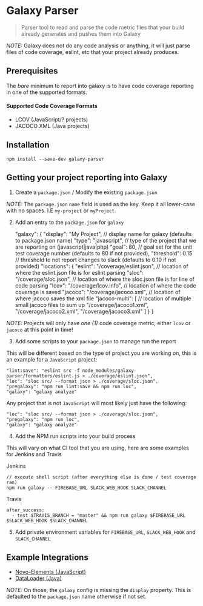 # Galaxy Parser

> Parser tool to read and parse the code metric files that your build already generates and pushes them into Galaxy

*NOTE:* Galaxy does not do any code analysis or anything, it will just parse files of code coverage, eslint, etc that your project already produces.

## Prerequisites

The *bare* minimum to report into galaxy is to have code coverage reporting in one of the supported formats.

#### Supported Code Coverage Formats

* LCOV (JavaScript/? projects)
* JACOCO XML (Java projects)

## Installation

    npm install --save-dev galaxy-parser

## Getting your project reporting into Galaxy

1) Create a `package.json` / Modify the existing `package.json`

*NOTE:* The `package.json` `name` field is used as the key. Keep it all lower-case with no spaces. I.E `my-project` or `myProject`.

2) Add an entry to the `package.json` for `galaxy`

    "galaxy": {
        "display": "My Project", // display name for galaxy (defaults to package.json name)
        "type": "javascript", // type of the project that we are reporting on (javascript|java|php)
        "goal": 80, // goal set for the unit test coverage number (defaults to 80 if not provided),
        "threshold": 0.15 // threshold to not report changes to slack (defaults to 0.10 if not provided) 
        "locations": {
          "eslint": "/coverage/eslint.json", // location of where the eslint.json file is for eslint parsing
          "sloc": "/coverage/sloc.json", // location of where the sloc.json file is for line of code parsing
          "lcov": "/coverage/lcov.info", // location of where the code coverage is saved
          "jacoco": "/coverage/jacoco.xml", // location of where jacoco saves the xml file
          "jacoco-multi": [ // location of multiple small jacoco files to sum up
            "/coverage/jacoco1.xml",
            "/coverage/jacoco2.xml",
            "/coverage/jacoco3.xml"
          ]
        }
    }
    
*NOTE:* Projects will only have *one (1)* code coverage metric, either `lcov` or `jacoco` at this point in time!

3) Add some scripts to your `package.json` to manage run the report

This will be different based on the type of project you are working on, this is an example for a `JavaScript` project:

    "lint:save": "eslint src -f node_modules/galaxy-parser/formatters/eslint.js > ./coverage/eslint.json",
    "loc": "sloc src/ --format json > ./coverage/sloc.json",
    "pregalaxy": "npm run lint:save && npm run loc",
    "galaxy": "galaxy analyze"
    
Any project that is not `JavaScript` will most likely just have the following:

    "loc": "sloc src/ --format json > ./coverage/sloc.json",
    "pregalaxy": "npm run loc",
    "galaxy": "galaxy analyze"
    
4) Add the NPM run scripts into your build process

This will vary on what CI tool that you are using, here are some examples for Jenkins and Travis

Jenkins

    // execute shell script (after everything else is done / test coverage ran)
    npm run galaxy -- FIREBASE_URL SLACK_WEB_HOOK SLACK_CHANNEL

Travis
    
    after_success:
      - test $TRAVIS_BRANCH = "master" && npm run galaxy $FIREBASE_URL $SLACK_WEB_HOOK $SLACK_CHANNEL
      
5) Add private environment variables for `FIREBASE_URL`, `SLACK_WEB_HOOK` and `SLACK_CHANNEL` 

## Example Integrations

* [Novo-Elements (JavaScript)](https://github.com/bullhorn/novo-elements/commit/3de0a2032a7c0f96655f3bd0df2d7ee8dc3c7950)
* [DataLoader (Java)](https://github.com/bullhorn/dataloader/commit/7d8e53bc669d7b64717f05353e9d8a4fd862bb40)

*NOTE:* On those, the `galaxy` config is missing the `display` property. This is defaulted to the `package.json` name otherwise if not set.